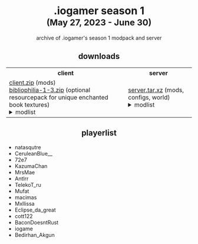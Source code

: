 <h1 align="center">.iogamer season 1<br><sup>(May 27, 2023 - June 30)</sup></h1>

<p align="center">archive of .iogamer's season 1 modpack and server</p>

<h2 align="center">downloads</h2>

<table>
	<tr>
		<th>client</th>
		<th>server</th>
	</tr>
	<tr>
		<td>
			<a href="https://github.com/iogamers/season-1/raw/main/client.zip">client.zip</a> (mods)<br>
			<a href="https://github.com/iogamers/season-1/raw/main/bibliophilia-1-3.zip">bibliophilia-1-3.zip</a> (optional resourcepack for unique enchanted book textures)
			<details>
				<summary>modlist</summary>
				- appleskin-fabric-mc1.19-2.4.1<br>
				- architectury-6.5.85-fabric<br>
				- artifacts-7.1.1+fabric<br>
				- axolotlbuckets-1.1.0+1.19<br>
				- badpackets-fabric-0.2.1<br>
				- BuildingWands-mc1.19.2-2.6.6-release-fabric<br>
				- cammies-minecart-tweaks-1.6<br>
				- carryon-fabric-1.19.2-2.0.5.11<br>
				- CITResewn-1.1.2+1.19.2<br>
				- cleanchat-1.0.1+1.19.2<br>
				- create-fabric-0.5.0.i-1017+1.19.2<br>
				- diggusmaximus-1.5.8-1.19<br>
				- dynamic-fps-2.2.0<br>
				- fabric-api-0.76.0+1.19.2<br>
				- fabric-language-kotlin-1.9.4+kotlin.1.8.21<br>
				- ferritecore-5.0.3-fabric<br>
				- gate-of-babylon-1.7.0+1.19.2<br>
				- geckolib-fabric-1.19-3.1.40<br>
				- ImmediatelyFast-1.1.12+1.19<br>
				- indium-1.0.9+mc1.19.2<br>
				- inmis-2.7.1-1.19<br>
				- jei-1.19.2-fabric-11.5.2.1007<br>
				- lambdynamiclights-2.2.0+1.19.2<br>
				- lazydfu-0.1.3<br>
				- libIPN-fabric-1.19-3.0.1<br>
				- modmenu-4.2.0-beta.2<br>
				- noenchantcap-fabric-1.19.2-2.2.4<br>
				- Origins-1.19.2-1.7.1<br>
				- Origins-Classes-1.19-1.4.0<br>
				- owo-lib-0.9.3+1.19<br>
				- reeses_sodium_options-1.4.9+mc1.19.2-build.67<br>
				- shulkerboxtooltip-fabric-3.2.2+1.19.2<br>
				- slotlink-5.1.3<br>
				- sodium-extra-0.4.16+mc1.19.2-build.90<br>
				- sodium-fabric-mc1.19.2-0.4.4+build.18<br>
				- trinkets-3.4.2<br>
				- wraith-waystones-3.0.8+mc1.19.2<br>
				- wthit-fabric-5.16.1<br>
				- Xaeros_Minimap_23.4.4_Fabric_1.19.1<br>
				- XaerosWorldMap_1.30.3_Fabric_1.19.1<br>
				- xercapaint-fabric-1.19.2-1.0.2.jar
			</details>
		</td>
		<td>
			<a href="https://github.com/iogamers/season-1/raw/main/server.tar.xz">server.tar.xz</a> (mods, configs, world)
			<details>
				<summary>modlist</summary>
				- appleskin-fabric-mc1.19-2.4.1<br>
				- architectury-6.5.85-fabric<br>
				- artifacts-7.1.1fabric<br>
				- breedablekillerrabbit-1.19.2-3.2<br>
				- BuildingWands-mc1.19.2-2.6.6-release-fabric<br>
				- cammies-minecart-tweaks-1.6<br>
				- carryon-fabric-1.19.2-2.0.5.11<br>
				- cloth-config-8.2.88-fabric<br>
				- collective-1.19.2-6.57<br>
				- create-bad <b>(a qmelz mod. fixes a crash with create trains that are at an invalid position)</b><br>
				- create-fabric-0.5.0.i-1017+1.19.2<br>
				- diggusmaximus-1.5.8-1.19<br>
				- discarpet-1.19.2-1.4.7<br>
				- do-a-barrel-roll-2.6.2+1.19.2-fabric<br>
				- EditSign-1.19.2-2.6.0<br>
				- fabric-api-0.76.0+1.19.2<br>
				- fabrication-3.2.7+1.19<br>
				- fabric-carpet-1.19.2-1.4.84+v221018<br>
				- fabric-language-kotlin-1.9.4+kotlin.1.8.21<br>
				- fabrictailor-2.0.1<br>
				- ferritecore-5.0.3-fabric<br>
				- gate-of-babylon-1.7.0+1.19.2<br>
				- geckolib-fabric-1.19-3.1.40<br>
				- gottagofast-1.0.2-1.19.2<br>
				- graves-2.1.31.19.2<br>
				- improvedvanilla-fabric-1.19.2-1.6.3<br>
				- inmis-2.7.1-1.19<br>
				- InventoryProfilesNext-fabric-1.19-1.10.2<br>
				- itemflexer_1.19-1.3.0<br>
				- jei-1.19.2-fabric-11.5.2.1007<br>
				- lazydfu-0.1.3<br>
				- libIPN-fabric-1.19-3.0.1<br>
				- lithium-fabric-mc1.19.2-0.11.1<br>
				- midnightlib-fabric-1.0.0<br>
				- mostructures-1.4.3+1.19.2<br>
				- nbtcrafting-2.2.3+mc1.19<br>
				- noenchantcap-fabric-1.19.2-2.2.4<br>
				- Origins-1.19.2-1.7.1<br>
				- Origins-Classes-1.19-1.4.0<br>
				- owo-lib-0.9.3+1.19<br>
				- repurposed_structures_fabric-6.3.24+1.19.2<br>
				- rug-1.19.1-1.3.7<br>
				- skeletonhorsespawn-1.19.2-3.6<br>
				- slotlink-5.1.3<br>
				- starbidous-more-end-cities-fabric-1.0.0+1.19<br>
				- starlight-1.1.1+fabric.ae22326<br>
				- styled-chat-2.0.3+1.19.2<br>
				- survival-debug-mod-1.0.1<br>
				- trinkets-3.4.2<br>
				- wraith-waystones-3.0.8+mc1.19.2<br>
				- XaerosWorldMap_1.30.3_Fabric_1.19.1<br>
				- xercapaint-fabric-1.19.2-1.0.2<br>
				- YungsApi-1.19.2-Fabric-3.8.9<br>
				- YungsBetterDesertTemples-1.19.2-Fabric-2.2.2<br>
				- YungsBetterDungeons-1.19.2-Fabric-3.2.1<br>
				- YungsBetterMineshafts-1.19.2-Fabric-3.2.0<br>
				- YungsBetterNetherFortresses-1.19.2-Fabric-1.0.5<br>
				- YungsBetterOceanMonuments-1.19.2-Fabric-2.1.0<br>
				- YungsBetterStrongholds-1.19.2-Fabric-3.2.0
			</details>
		</td>
	</tr>
</table>

<h2 align="center">playerlist</h2>

- natasqutre
- CeruleanBlue__
- 72e7
- KazumaChan
- MrsMae
- Antlrr
- TelekoT_ru
- Mufat
- macimas
- Mxllissa
- Eclipse_da_great
- cott122
- BaconDoesntRust
- iogame
- Bedirhan_Akgun
